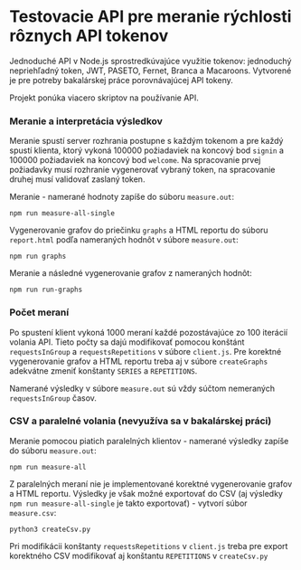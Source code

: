 # Testovacie API pre meranie rýchlosti rôznych API tokenov

Jednoduché API v Node.js sprostredkúvajúce využitie tokenov: jednoduchý nepriehľadný token, JWT, PASETO, Fernet, Branca a Macaroons. Vytvorené je pre potreby bakalárskej práce porovnávajúcej API tokeny.

Projekt ponúka viacero skriptov na používanie API.

### Meranie a interpretácia výsledkov

Meranie spustí server rozhrania postupne s každým tokenom a pre každý spustí klienta, ktorý vykoná 100000 požiadaviek na koncový bod `signin` a 100000 požiadaviek na koncový bod `welcome`. Na spracovanie prvej požiadavky musí rozhranie vygenerovať vybraný token, na spracovanie druhej musí validovať zaslaný token.

Meranie - namerané hodnoty zapíše do súboru `measure.out`:

```console
npm run measure-all-single
```

Vygenerovanie grafov do priečinku `graphs` a HTML reportu do súboru `report.html` podľa nameraných hodnôt v súbore `measure.out`:

```console
npm run graphs
```

Meranie a následné vygenerovanie grafov z nameraných hodnôt:

```console
npm run run-graphs
```

### Počet meraní

Po spustení klient vykoná 1000 meraní každé pozostávajúce zo 100 iterácií volania API. Tieto počty sa dajú modifikovať pomocou konštánt `requestsInGroup` a `requestsRepetitions` v súbore `client.js`. Pre korektné vygenerovanie grafov a HTML reportu treba aj v súbore `createGraphs` adekvátne zmeniť konštanty `SERIES` a `REPETITIONS`.

Namerané výsledky v súbore `measure.out` sú vždy súčtom nemeraných `requestsInGroup` časov.

### CSV a paralelné volania (nevyužíva sa v bakalárskej práci)

Meranie pomocou piatich paralelných klientov - namerané výsledky zapíše do súboru `measure.out`:

```console
npm run measure-all
```

Z paralelných meraní nie je implementované korektné vygenerovanie grafov a HTML reportu. Výsledky je však možné exportovať do CSV (aj výsledky `npm run measure-all-single` je takto exportovať) - vytvorí súbor `measure.csv`:

```console
python3 createCsv.py
```

Pri modifikácii konštanty `requestsRepetitions` v `client.js` treba pre export korektného CSV modifikovať aj konštantu `REPETITIONS` v `createCsv.py`
